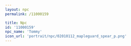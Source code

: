```yaml
---
layout: npc
permalink: /11000159

title: Npc
id: '11000159'
npc_name: 'Tommy'
icon_url: 'portrait/npc/02010112_mapleguard_spear_p.png'
---
```


